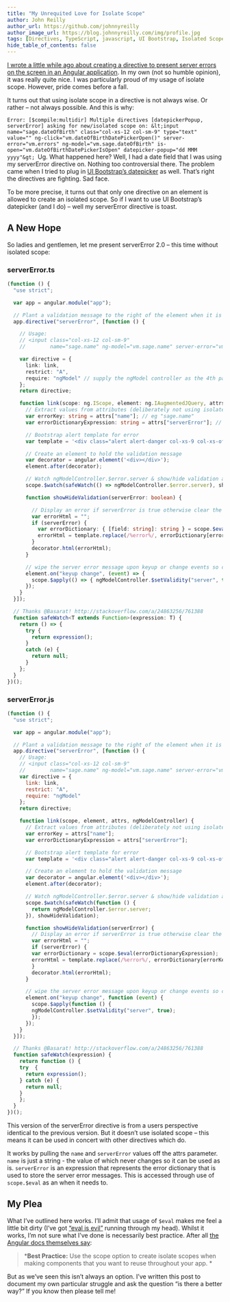 ```yaml
---
title: "My Unrequited Love for Isolate Scope"
author: John Reilly
author_url: https://github.com/johnnyreilly
author_image_url: https://blog.johnnyreilly.com/img/profile.jpg
tags: [Directives, TypeScript, javascript, UI Bootstrap, Isolated Scope, AngularJS]
hide_table_of_contents: false
---
```

[I wrote a little while ago about creating a directive to present server errors on the screen in an Angular application](<http://icanmakethiswork.blogspot.com/2014/08/angularjs-meet-aspnet-server-validation.html>). In my own (not so humble opinion), it was really quite nice. I was particularly proud of my usage of isolate scope. However, pride comes before a fall.

 It turns out that using isolate scope in a directive is not always wise. Or rather – not always possible. And this is why:

`Error: [$compile:multidir] Multiple directives [datepickerPopup, serverError] asking for new/isolated scope on: &lt;input name="sage.dateOfBirth" class="col-xs-12 col-sm-9" type="text" value="" ng-click="vm.dateOfBirthDatePickerOpen()" server-error="vm.errors" ng-model="vm.sage.dateOfBirth" is-open="vm.dateOfBirthDatePickerIsOpen" datepicker-popup="dd MMM yyyy"&gt; `Ug. What happened here? Well, I had a date field that I was using my serverError directive on. Nothing too controversial there. The problem came when I tried to plug in [UI Bootstrap’s datepicker](<http://angular-ui.github.io/bootstrap/>) as well. That’s right the directives are fighting. Sad face.

To be more precise, it turns out that only one directive on an element is allowed to create an isolated scope. So if I want to use UI Bootstrap’s datepicker (and I do) – well my serverError directive is toast.

## A New Hope

So ladies and gentlemen, let me present serverError 2.0 – this time without isolated scope:

### serverError.ts

```ts
(function () {
  "use strict";

  var app = angular.module("app");

  // Plant a validation message to the right of the element when it is declared invalid by the server
  app.directive("serverError", [function () {

    // Usage:
    // <input class="col-xs-12 col-sm-9" 
    //        name="sage.name" ng-model="vm.sage.name" server-error="vm.errors" />

    var directive = {
      link: link,
      restrict: "A",
      require: "ngModel" // supply the ngModel controller as the 4th parameter in the link function
    };
    return directive;

    function link(scope: ng.IScope, element: ng.IAugmentedJQuery, attrs: ng.IAttributes, ngModelController: ng.INgModelController) {
      // Extract values from attributes (deliberately not using isolated scope)
      var errorKey: string = attrs["name"]; // eg "sage.name"
      var errorDictionaryExpression: string = attrs["serverError"]; // eg "vm.errors"

      // Bootstrap alert template for error
      var template = '<div class="alert alert-danger col-xs-9 col-xs-offset-2" role="alert"><i class="glyphicon glyphicon-warning-sign larger"></i> %error%</div>';

      // Create an element to hold the validation message
      var decorator = angular.element('<div></div>');
      element.after(decorator);

      // Watch ngModelController.$error.server & show/hide validation accordingly
      scope.$watch(safeWatch(() => ngModelController.$error.server), showHideValidation);

      function showHideValidation(serverError: boolean) {

        // Display an error if serverError is true otherwise clear the element
        var errorHtml = "";
        if (serverError) {
          var errorDictionary: { [field: string]: string } = scope.$eval(errorDictionaryExpression);
          errorHtml = template.replace(/%error%/, errorDictionary[errorKey] || "Unknown error occurred...");
        }
        decorator.html(errorHtml);
      }

      // wipe the server error message upon keyup or change events so can revalidate with server 
      element.on("keyup change", (event) => {
        scope.$apply(() => { ngModelController.$setValidity("server", true); });
      });
    }
  }]);

  // Thanks @Basarat! http://stackoverflow.com/a/24863256/761388
  function safeWatch<T extends Function>(expression: T) {
    return () => {
      try {
        return expression();
      }
      catch (e) {
        return null;
      }
    };
  }
})();
```

### serverError.js

```js
(function () {
  "use strict";

  var app = angular.module("app");

  // Plant a validation message to the right of the element when it is declared invalid by the server
  app.directive("serverError", [function () {
    // Usage:
    // <input class="col-xs-12 col-sm-9" 
    //        name="sage.name" ng-model="vm.sage.name" server-error="vm.errors" />
    var directive = {
      link: link,
      restrict: "A",
      require: "ngModel"
    };
    return directive;

    function link(scope, element, attrs, ngModelController) {
      // Extract values from attributes (deliberately not using isolated scope)
      var errorKey = attrs["name"];
      var errorDictionaryExpression = attrs["serverError"];

      // Bootstrap alert template for error
      var template = '<div class="alert alert-danger col-xs-9 col-xs-offset-2" role="alert"><i class="glyphicon glyphicon-warning-sign larger"></i> %error%</div>';

      // Create an element to hold the validation message
      var decorator = angular.element('<div></div>');
      element.after(decorator);

      // Watch ngModelController.$error.server & show/hide validation accordingly
      scope.$watch(safeWatch(function () {
        return ngModelController.$error.server;
      }), showHideValidation);

      function showHideValidation(serverError) {
        // Display an error if serverError is true otherwise clear the element
        var errorHtml = "";
        if (serverError) {
        var errorDictionary = scope.$eval(errorDictionaryExpression);
        errorHtml = template.replace(/%error%/, errorDictionary[errorKey] || "Unknown error occurred...");
        }
        decorator.html(errorHtml);
      }

      // wipe the server error message upon keyup or change events so can revalidate with server
      element.on("keyup change", function (event) {
        scope.$apply(function () {
        ngModelController.$setValidity("server", true);
        });
      });
    }
  }]);

  // Thanks @Basarat! http://stackoverflow.com/a/24863256/761388
  function safeWatch(expression) {
    return function () {
    try  {
      return expression();
    } catch (e) {
      return null;
    }
    };
  }
})();
```

This version of the serverError directive is from a users perspective identical to the previous version. But it doesn’t use isolated scope – this means it can be used in concert with other directives which do.

It works by pulling the `name` and `serverError` values off the attrs parameter. `name` is just a string - the value of which never changes so it can be used as is. `serverError` is an expression that represents the error dictionary that is used to store the server error messages. This is accessed through use of `scope.$eval` as an when it needs to.

## My Plea

What I’ve outlined here works. I’ll admit that usage of `$eval` makes me feel a little bit dirty (I’ve got [“eval is evil”](<http://www.jslint.com/lint.html#evil>) running through my head). Whilst it works, I’m not sure what I’ve done is necessarily best practice. After all [the Angular docs themselves say](<https://docs.angularjs.org/guide/directive>):

> ***Best Practice:** Use the scope option to create isolate scopes when making components that you want to reuse throughout your app. *

But as we’ve seen this isn’t always an option. I’ve written this post to document my own particular struggle and ask the question “is there a better way?” If you know then please tell me!


